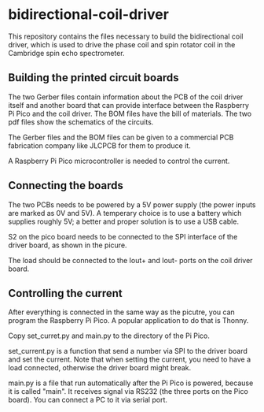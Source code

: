 # bidirectional-coil-driver

This repository contains the files necessary to build the bidirectional coil driver, which is used to drive the phase coil and spin rotator coil in the Cambridge spin echo spectrometer.

## Building the printed circuit boards

The two Gerber files contain information about the PCB of the coil driver itself and another board that can provide interface between the Raspberry Pi Pico and the coil driver. The BOM files have the bill of materials. The two pdf files show the schematics of the circuits.

The Gerber files and the BOM files can be given to a commercial PCB fabrication company like JLCPCB for them to produce it.

A Raspberry Pi Pico microcontroller is needed to control the current.

## Connecting the boards

The two PCBs needs to be powered by a 5V power supply (the power inputs are marked as 0V and 5V). A temperary choice is to use a battery which supplies roughly 5V; a better and proper solution is to use a USB cable.

S2 on the pico board needs to be connected to the SPI interface of the driver board, as shown in the picure.

The load should be connected to the Iout+ and Iout- ports on the coil driver board.

## Controlling the current

After everything is connected in the same way as the picutre, you can program the Raspberry Pi Pico. A popular application to do that is Thonny.

Copy set_curret.py and main.py to the directory of the Pi Pico.

set_current.py is a function that send a number via SPI to the driver board and set the current. Note that when setting the current, you need to have a load connected, otherwise the driver board might break.

main.py is a file that run automatically after the Pi Pico is powered, because it is called "main". It receives signal via RS232 (the three ports on the Pico board). You can connect a PC to it via serial port.
